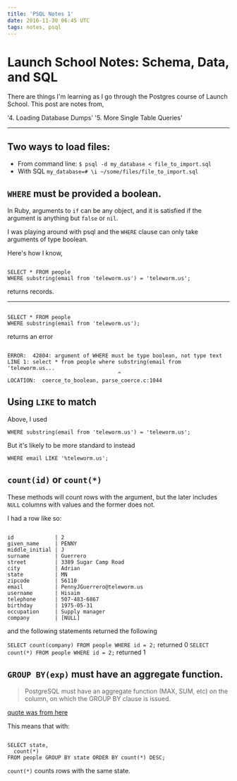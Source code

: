 ```yaml
---
title: 'PSQL Notes 1'
date: 2016-11-30 06:45 UTC
tags: notes, psql
---
```


# Launch School Notes: Schema, Data, and SQL

There are things I'm learning as I go through the Postgres course of Launch
School. This post are notes from,

'4. Loading Database Dumps'
'5. More Single Table Queries'

---

## Two ways to load files:

* From command line:
  `$ psql -d my_database < file_to_import.sql`
* With SQL
  `my_database=# \i ~/some/files/file_to_import.sql`

## `WHERE` must be provided a boolean.

In Ruby, arguments to `if` can be any object, and it is satisfied if the
argument is anything but `false` or `nil`.

I was playing around with psql and the `WHERE` clause can only take arguments of
type boolean.

Here's how I know,

~~~

SELECT * FROM people
WHERE substring(email from 'teleworm.us') = 'teleworm.us';
~~~

returns records.

---

~~~

SELECT * FROM people
WHERE substring(email from 'teleworm.us');
~~~

returns an error

~~~

ERROR:  42804: argument of WHERE must be type boolean, not type text
LINE 1: select * from people where substring(email from 'teleworm.us...
                                   ^
LOCATION:  coerce_to_boolean, parse_coerce.c:1044
~~~

## Using `LIKE` to match

Above, I used

`WHERE substring(email from 'teleworm.us') = 'teleworm.us';`

But it's likely to be more standard to instead

`WHERE email LIKE '%teleworm.us';`

## `count(id)` or `count(*)`

These methods will count rows with the argument, but the later includes `NULL`
columns with values and the former does not.

I had a row like so:

~~~

id             | 2
given_name     | PENNY
middle_initial | J
surname        | Guerrero
street         | 3389 Sugar Camp Road
city           | Adrian
state          | MN
zipcode        | 56110
email          | PennyJGuerrero@teleworm.us
username       | Hisaim
telephone      | 507-483-6867
birthday       | 1975-05-31
occupation     | Supply manager
company        | [NULL]
~~~

and the following statements returned the following

`SELECT count(company) FROM people WHERE id = 2;` returned 0
`SELECT count(*) FROM people WHERE id = 2;` returned 1

## `GROUP BY(exp)` must have an aggregate function.

> PostgreSQL must have an aggregate function (MAX, SUM, etc) on the column, on
> which the GROUP BY clause is issued.

[quote was from here](http://stackoverflow.com/questions/1769361/postgresql-group-by-different-from-mysql)

This means that with:

~~~

SELECT state,
  count(*)
FROM people GROUP BY state ORDER BY count(*) DESC;
~~~

`count(*)` counts rows with the same state.
